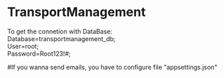# TransportManagement

To get the connetion with DataBase:<br/>
Database=transportmanagement_db;<br/>
User=root;<br/>
Password=Root123!#;<br/>

#If you wanna send emails, you have to configure file "appsettings.json"
